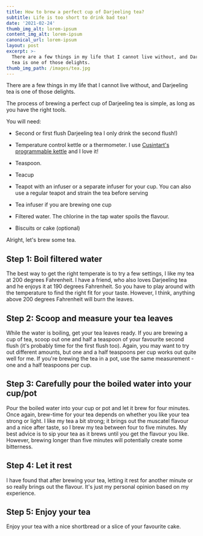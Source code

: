```yaml
---
title: How to brew a perfect cup of Darjeeling tea?
subtitle: Life is too short to drink bad tea!
date: '2021-02-24'
thumb_img_alt: lorem-ipsum
content_img_alt: lorem-ipsum
canonical_url: lorem-ipsum
layout: post
excerpt: >-
  There are a few things in my life that I cannot live without, and Darjeeling
  tea is one of those delights.
thumb_img_path: /images/tea.jpg
---
```

There are a few things in my life that I cannot live without, and Darjeeling tea is one of those delights.

The process of brewing a perfect cup of Darjeeling tea is simple, as long as you have the right tools. 

You will need:

*   Second or first  flush Darjeeling tea  I only drink the second flush!)

*   Temperature control kettle or a thermometer. I use [Cusintart's programmable kettle](https://www.amazon.ca/Cuisinart-CPK-17C-Programmable-Kettle/dp/B003WEAHUY/ref=asc_df_B003WEAHUY/?tag=googleshopc0c-20\&linkCode=df0\&hvadid=292943077607\&hvpos=\&hvnetw=g\&hvrand=11471943400949287925\&hvpone=\&hvptwo=\&hvqmt=\&hvdev=c\&hvdvcmdl=\&hvlocint=\&hvlocphy=9000686\&hvtargid=pla-305919859109\&psc=1) and I love it!

*   Teaspoon. 

*   Teacup

*   Teapot with an infuser or a separate infuser for your cup. You can also use a regular teapot and strain the tea before serving

*   Tea infuser if you are brewing one cup

*   Filtered water. The chlorine in the tap water spoils the flavour.

*   Biscuits or cake (optional)

Alright, let's brew some tea.

## Step 1: Boil filtered water

The best way to get the right temperate is to try a few settings, I like my tea at 200 degrees Fahrenheit.  I have a friend, who also loves Darjeeling tea and he enjoys it at 190 degrees Fahrenheit. So you have to play around with the temperature to find the right fit for your taste. However, I think, anything above 200 degrees Fahrenheit will burn the leaves.

## Step 2: Scoop and measure your tea leaves

While the water is boiling, get your tea leaves ready. If you are brewing a cup of tea, scoop out one and half a teaspoon of your favourite second flush (it's probably time for the first flush too).  Again, you may want to try out different amounts, but one and a half teaspoons per cup works out quite well for me. If you're brewing the tea in a pot, use the same measurement - one and a half teaspoons per cup.

## Step 3: Carefully pour the boiled water into your cup/pot

Pour the boiled water into your cup or pot and let it brew for four minutes. Once again, brew-time for your tea depends on whether you like your tea strong or light. I like my tea a bit strong; it brings out the muscatel flavour and a nice after taste, so I brew my tea between four to five minutes. My best advice is to sip your tea as it brews until you get the flavour you like. However, brewing longer than five minutes will potentially create some bitterness.

## Step 4: Let it rest

I have found that after brewing your tea, letting it rest for another minute or so really brings out the flavour. It's just my personal opinion based on my experience.

## Step 5: Enjoy your tea

Enjoy your tea with a nice shortbread or a slice of your favourite cake.

## &#xA;&#xA;&#xA;
